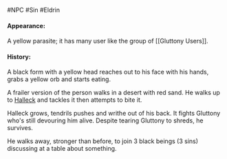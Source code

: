#NPC #Sin #Eldrin

#### Appearance:
A yellow parasite; it has many user like the group of [[Gluttony Users]].

#### History:
A black form with a yellow head reaches out to his face with his hands, grabs a yellow orb and starts eating.

A frailer version of the person walks in a desert with red sand. He walks up to [Halleck](obsidian://open?vault=Between%20Two%20Worlds&file=World%2FNPCs%2FEnemies%2FHalleck) and tackles it then attempts to bite it.

Halleck grows, tendrils pushes and writhe out of his back. It fights Gluttony who's still devouring him alive. Despite tearing Gluttony to shreds, he survives.

He walks away, stronger than before, to join 3 black beings (3 sins) discussing at a table about something.

